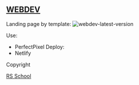 ## [WEBDEV](https://katheryn-k-js2020q3-webdev.netlify.app/)

Landing page by template:
![webdev-latest-version](/Users/katyakyrychenko/Downloads/webdev-latest-version.jpg)

Use: 
- PerfectPixel
Deploy:
- Netlify

Copyright

[RS School](https://rs.school/)